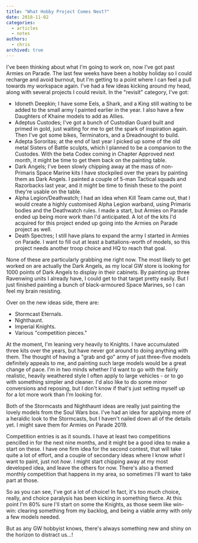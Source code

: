 ```yaml
---
title: "What Hobby Project Comes Next?"
date: 2018-11-02
categories:
  - articles
  - notes
authors:
  - chris
archived: true
---
```


I've been thinking about what I'm going to work on, now I've got past Armies on Parade. The last few weeks have been a hobby holiday so I could recharge and avoid burnout, but I'm getting to a point where I can feel a pull towards my workspace again. I've had a few ideas kicking around my head, along with several projects I could revisit. In the "revisit" category, I've got:

- Idoneth Deepkin; I have some Eels, a Shark, and a King still waiting to be added to the small army I painted earlier in the year. I also have a few Daughters of Khaine models to add as Allies.
- Adeptus Custodes; I've got a bunch of Custodian Guard built and primed in gold, just waiting for me to get the spark of inspiration again. Then I've got some bikes, Terminators, and a Dreadnought to build.
- Adepta Sororitas; at the end of last year I picked up some of the old metal Sisters of Battle sculpts, which I planned to be a companion to the Custodes. With the beta Codex coming in Chapter Approved next month, it might be time to get them back on the painting table.
- Dark Angels; I've been slowly chipping away at the mass of non-Primaris Space Marine kits I have stockpiled over the years by painting them as Dark Angels. I painted a couple of 5-man Tactical squads and Razorbacks last year, and it might be time to finish these to the point they're usable on the table.
- Alpha Legion/Deathwatch; I had an idea when Kill Team came out, that I would create a highly customised Alpha Legion warband, using Primaris bodies and the Deathwatch rules. I made a start, but Armies on Parade ended up being more work than I'd anticipated. A lot of the kits I'd acquired for this project ended up going into the Armies on Parade project as well.
- Death Spectres; I still have plans to expand the army I started in Armies on Parade. I want to fill out at least a battalions-worth of models, so this project needs another troop choice and HQ to reach that goal.

None of these are particularly grabbing me right now. The most likely to get worked on are actually the Dark Angels, as my local GW store is looking for 1000 points of Dark Angels to display in their cabinets. By painting up three Ravenwing units I already have, I could get to that target pretty easily. But I just finished painting a bunch of black-armoured Space Marines, so I can feel my brain resisting.

Over on the new ideas side, there are:

- Stormcast Eternals.
- Nighthaunt.
- Imperial Knights.
- Various "competition pieces."

At the moment, I'm leaning very heavily to Knights. I have accumulated three kits over the years, but have never got around to doing anything with them. The thought of having a "grab and go" army of just three-five models definitely appeals to me, and painting such large models would be a great change of pace. I'm in two minds whether I'd want to go with the fairly realistic, heavily weathered style I often apply to large vehicles - or to go with something simpler and cleaner. I'd also like to do some minor conversions and reposing, but I don't know if that's just setting myself up for a lot more work than I'm looking for.

Both of the Stormcasts and Nighthaunt ideas are really just painting the lovely models from the Soul Wars box. I've had an idea for applying more of a heraldic look to the Stormcasts, but I haven't nailed down all of the details yet. I might save them for Armies on Parade 2019.

Competition entries is as it sounds. I have at least two competitions pencilled in for the next nine months, and it might be a good idea to make a start on these. I have one firm idea for the second contest, that will take quite a lot of effort, and a couple of secondary ideas where I know _what_ I want to paint, just not _how_. I might start chipping away at my most developed idea, and leave the others for now. There's also a themed monthly competition that happens in my area, so sometimes I'll want to take part at those.

So as you can see, I've got a lot of choice! In fact, it's too much choice, really, and choice paralysis has been kicking in something fierce. At this point I'm 80% sure I'll start on some the Knights, as those seem like win-win: clearing something from my backlog, and being a viable army with only a few models needed.

But as any GW hobbyist knows, there's always something new and shiny on the horizon to distract us…!
